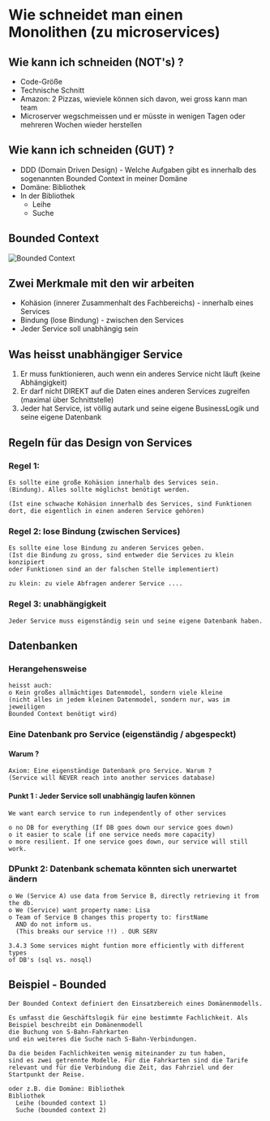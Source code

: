# Wie schneidet man einen Monolithen (zu microservices) 

## Wie kann ich schneiden (NOT's) ? 

  * Code-Größe 
  * Technische Schnitt 
  * Amazon: 2 Pizzas, wieviele können sich davon, wei gross kann man team 
  * Microserver wegschmeissen und er müsste in wenigen Tagen oder mehreren Wochen wieder herstellen

## Wie kann ich schneiden (GUT) ? 

  * DDD (Domain Driven Design) - Welche Aufgaben gibt es innerhalb des sogenannten Bounded Context in meiner Domäne 
  * Domäne: Bibliothek 
  * In der Bibliothek 
    * Leihe 
    * Suche 

## Bounded Context 

![Bounded Context](https://martinfowler.com/bliki/images/boundedContext/sketch.png)

## Zwei Merkmale mit den wir arbeiten

  * Kohäsion (innerer Zusammenhalt des Fachbereichs) - innerhalb eines Services  
  * Bindung (lose Bindung) - zwischen den Services 
  * Jeder Service soll unabhängig sein 

## Was heisst unabhängiger Service 
  
  1. Er muss funktionieren, auch wenn ein anderes Service nicht läuft (keine Abhängigkeit) 
  2. Er darf nicht DIREKT auf die Daten eines anderen Services zugreifen (maximal über Schnittstelle)
  3. Jeder hat Service, ist völlig autark und seine eigene BusinessLogik und seine eigene Datenbank 

## Regeln für das Design von Services 

### Regel 1:

```
Es sollte eine große Kohäsion innerhalb des Services sein.
(Bindung). Alles sollte möglichst benötigt werden.

(Ist eine schwache Kohäsion innerhalb des Services, sind Funktionen 
dort, die eigentlich in einen anderen Service gehören)
```

### Regel 2: lose Bindung (zwischen Services) 

```
Es sollte eine lose Bindung zu anderen Services geben.
(Ist die Bindung zu gross, sind entweder die Services zu klein konzipiert
oder Funktionen sind an der falschen Stelle implementiert) 

zu klein: zu viele Abfragen anderer Service .... 

````

### Regel 3: unabhängigkeit 

```
Jeder Service muss eigenständig sein und seine eigene Datenbank haben.
```

## Datenbanken 

### Herangehensweise

```
heisst auch: 
o Kein großes allmächtiges Datenmodel, sondern viele kleine 
(nicht alles in jedem kleinen Datenmodel, sondern nur, was im jeweiligen
Bounded Context benötigt wird)
```

### Eine Datenbank pro Service (eigenständig / abgespeckt) 


#### Warum ?

```
Axiom: Eine eigenständige Datenbank pro Service. Warum ? 
(Service will NEVER reach into another services database)
```

#### Punkt 1 : Jeder Service soll unabhängig laufen können 

```
We want earch service to run independently of other services 

o no DB for everything (If DB goes down our service goes down)
o it easier to scale (if one service needs more capacity)
o more resilient. If one service goes down, our service will still work.
```

### DPunkt 2: Datenbank schemata könnten sich unerwartet ändern 

```
o We (Service A) use data from Service B, directly retrieving it from the db.
o We (Service) want property name: Lisa
o Team of Service B changes this property to: firstName 
  AND do not inform us.
  (This breaks our service !!) . OUR SERV
```


```
3.4.3 Some services might funtion more efficiently with different types
of DB's (sql vs. nosql)
```


## Beispiel - Bounded 

```
Der Bounded Context definiert den Einsatzbereich eines Domänenmodells. 
```

```
Es umfasst die Geschäftslogik für eine bestimmte Fachlichkeit. Als Beispiel beschreibt ein Domänenmodell 
die Buchung von S-Bahn-Fahrkarten 
und ein weiteres die Suche nach S-Bahn-Verbindungen. 
```

```
Da die beiden Fachlichkeiten wenig miteinander zu tun haben, 
sind es zwei getrennte Modelle. Für die Fahrkarten sind die Tarife relevant und für die Verbindung die Zeit, das Fahrziel und der Startpunkt der Reise.
```

```
oder z.B. die Domäne: Bibliothek 
Bibliothek 
  Leihe (bounded context 1)
  Suche (bounded context 2)
```


